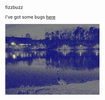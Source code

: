fizzbuzz

I've got some bugs [here](https://github.com/dazmaks/seam-carving/tree/weird)

<img src="https://github.com/dazmaks/seam-carving/blob/weird/filters/ducks-out.jpg" width="300" height="225" />
